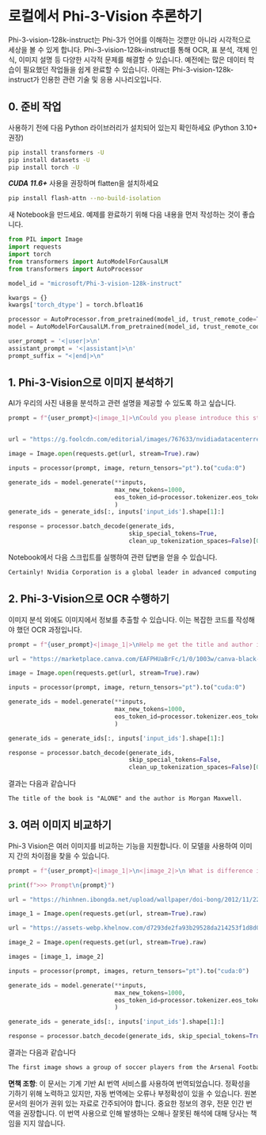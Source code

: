 # **로컬에서 Phi-3-Vision 추론하기**

Phi-3-vision-128k-instruct는 Phi-3가 언어를 이해하는 것뿐만 아니라 시각적으로 세상을 볼 수 있게 합니다. Phi-3-vision-128k-instruct를 통해 OCR, 표 분석, 객체 인식, 이미지 설명 등 다양한 시각적 문제를 해결할 수 있습니다. 예전에는 많은 데이터 학습이 필요했던 작업들을 쉽게 완료할 수 있습니다. 아래는 Phi-3-vision-128k-instruct가 인용한 관련 기술 및 응용 시나리오입니다.

## **0. 준비 작업**

사용하기 전에 다음 Python 라이브러리가 설치되어 있는지 확인하세요 (Python 3.10+ 권장)

```bash
pip install transformers -U
pip install datasets -U
pip install torch -U
```

***CUDA 11.6+*** 사용을 권장하며 flatten을 설치하세요

```bash
pip install flash-attn --no-build-isolation
```

새 Notebook을 만드세요. 예제를 완료하기 위해 다음 내용을 먼저 작성하는 것이 좋습니다.

```python
from PIL import Image
import requests
import torch
from transformers import AutoModelForCausalLM
from transformers import AutoProcessor

model_id = "microsoft/Phi-3-vision-128k-instruct"

kwargs = {}
kwargs['torch_dtype'] = torch.bfloat16

processor = AutoProcessor.from_pretrained(model_id, trust_remote_code=True)
model = AutoModelForCausalLM.from_pretrained(model_id, trust_remote_code=True, torch_dtype="auto").cuda()

user_prompt = '<|user|>\n'
assistant_prompt = '<|assistant|>\n'
prompt_suffix = "<|end|>\n"
```

## **1. Phi-3-Vision으로 이미지 분석하기**

AI가 우리의 사진 내용을 분석하고 관련 설명을 제공할 수 있도록 하고 싶습니다.

```python
prompt = f"{user_prompt}<|image_1|>\nCould you please introduce this stock to me?{prompt_suffix}{assistant_prompt}"


url = "https://g.foolcdn.com/editorial/images/767633/nvidiadatacenterrevenuefy2017tofy2024.png"

image = Image.open(requests.get(url, stream=True).raw)

inputs = processor(prompt, image, return_tensors="pt").to("cuda:0")

generate_ids = model.generate(**inputs, 
                              max_new_tokens=1000,
                              eos_token_id=processor.tokenizer.eos_token_id,
                              )
generate_ids = generate_ids[:, inputs['input_ids'].shape[1]:]

response = processor.batch_decode(generate_ids, 
                                  skip_special_tokens=True, 
                                  clean_up_tokenization_spaces=False)[0]
```

Notebook에서 다음 스크립트를 실행하여 관련 답변을 얻을 수 있습니다.

```txt
Certainly! Nvidia Corporation is a global leader in advanced computing and artificial intelligence (AI). The company designs and develops graphics processing units (GPUs), which are specialized hardware accelerators used to process and render images and video. Nvidia's GPUs are widely used in professional visualization, data centers, and gaming. The company also provides software and services to enhance the capabilities of its GPUs. Nvidia's innovative technologies have applications in various industries, including automotive, healthcare, and entertainment. The company's stock is publicly traded and can be found on major stock exchanges.
```

## **2. Phi-3-Vision으로 OCR 수행하기**

이미지 분석 외에도 이미지에서 정보를 추출할 수 있습니다. 이는 복잡한 코드를 작성해야 했던 OCR 과정입니다.

```python
prompt = f"{user_prompt}<|image_1|>\nHelp me get the title and author information of this book?{prompt_suffix}{assistant_prompt}"

url = "https://marketplace.canva.com/EAFPHUaBrFc/1/0/1003w/canva-black-and-white-modern-alone-story-book-cover-QHBKwQnsgzs.jpg"

image = Image.open(requests.get(url, stream=True).raw)

inputs = processor(prompt, image, return_tensors="pt").to("cuda:0")

generate_ids = model.generate(**inputs, 
                              max_new_tokens=1000,
                              eos_token_id=processor.tokenizer.eos_token_id,
                              )

generate_ids = generate_ids[:, inputs['input_ids'].shape[1]:]

response = processor.batch_decode(generate_ids, 
                                  skip_special_tokens=False, 
                                  clean_up_tokenization_spaces=False)[0]

```

결과는 다음과 같습니다

```txt
The title of the book is "ALONE" and the author is Morgan Maxwell.
```

## **3. 여러 이미지 비교하기**

Phi-3 Vision은 여러 이미지를 비교하는 기능을 지원합니다. 이 모델을 사용하여 이미지 간의 차이점을 찾을 수 있습니다.

```python
prompt = f"{user_prompt}<|image_1|>\n<|image_2|>\n What is difference in this two images?{prompt_suffix}{assistant_prompt}"

print(f">>> Prompt\n{prompt}")

url = "https://hinhnen.ibongda.net/upload/wallpaper/doi-bong/2012/11/22/arsenal-wallpaper-free.jpg"

image_1 = Image.open(requests.get(url, stream=True).raw)

url = "https://assets-webp.khelnow.com/d7293de2fa93b29528da214253f1d8d0/news/uploads/2021/07/Arsenal-1024x576.jpg.webp"

image_2 = Image.open(requests.get(url, stream=True).raw)

images = [image_1, image_2]

inputs = processor(prompt, images, return_tensors="pt").to("cuda:0")

generate_ids = model.generate(**inputs, 
                              max_new_tokens=1000,
                              eos_token_id=processor.tokenizer.eos_token_id,
                              )

generate_ids = generate_ids[:, inputs['input_ids'].shape[1]:]

response = processor.batch_decode(generate_ids, skip_special_tokens=True, clean_up_tokenization_spaces=False)[0]
```

결과는 다음과 같습니다

```txt
The first image shows a group of soccer players from the Arsenal Football Club posing for a team photo with their trophies, while the second image shows a group of soccer players from the Arsenal Football Club celebrating a victory with a large crowd of fans in the background. The difference between the two images is the context in which the photos were taken, with the first image focusing on the team and their trophies, and the second image capturing a moment of celebration and victory.
```

**면책 조항**:
이 문서는 기계 기반 AI 번역 서비스를 사용하여 번역되었습니다. 정확성을 기하기 위해 노력하고 있지만, 자동 번역에는 오류나 부정확성이 있을 수 있습니다. 원본 문서의 원어가 권위 있는 자료로 간주되어야 합니다. 중요한 정보의 경우, 전문 인간 번역을 권장합니다. 이 번역 사용으로 인해 발생하는 오해나 잘못된 해석에 대해 당사는 책임을 지지 않습니다.